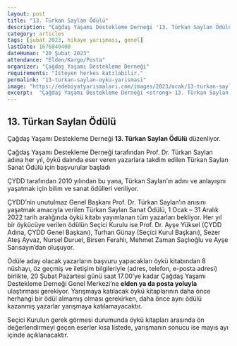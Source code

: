 ```yaml
---
layout: post
title: "13. Türkan Saylan Ödülü"
description: "Çağdaş Yaşamı Destekleme Derneği '13. Türkan Saylan Ödülü' düzenliyor."
category: articles
tags: [şubat 2023, hikaye yarışması, genel]
lastDate: 1676840400
dateHuman: "20 Şubat 2023"
attendance: "Elden/Kargo/Posta"
organizer: "Çağdaş Yaşamı Destekleme Derneği"
requirements: "İsteyen herkes katılabilir."
permalink: "13-turkan-saylan-oyku-yarismasi"
image: "https://edebiyatyarismalari.com/images/2023/ocak/13-turkan-saylan-oyku-yarismasi.jpg"
excerpt:  "Çağdaş Yaşamı Destekleme Derneği <strong> 13. Türkan Saylan Ödülü </strong> düzenliyor."
---
```


## 13. Türkan Saylan Ödülü
Çağdaş Yaşamı Destekleme Derneği **13. Türkan Saylan Ödülü** düzenliyor.  


Çağdaş Yaşamı Destekleme Derneği tarafından Prof. Dr. Türkan Saylan adına her yıl, öykü dalında eser veren yazarlara takdim edilen Türkan Saylan Sanat Ödülü için başvurular başladı

ÇYDD tarafından 2010 yılından bu yana, Türkan Saylan’ın adını ve anlayışını yaşatmak için bilim ve sanat ödülleri veriliyor.

ÇYDD’nin unutulmaz Genel Başkanı Prof. Dr. Türkan Saylan’ın anısını yaşatmak amacıyla verilen Türkan Saylan Sanat Ödülü, 1 Ocak – 31 Aralık 2022 tarih aralığında öykü kitabı yayımlanan tüm yazarları bekliyor. Her yıl bir öykücüye verilen ödülün Seçici Kurulu ise Prof. Dr. Ayşe Yüksel (ÇYDD Adına, ÇYDD Genel Başkanı), Turhan  Günay (Seçici Kurul Başkanı), Sezer Ateş Ayvaz, Nursel Duruel, Birsen Ferahlı, Mehmet Zaman Saçlıoğlu ve Ayşe Sarısayın’dan oluşuyor.

Ödüle aday olacak yazarların başvuru yapacakları öykü  kitabından 8 nüshayı, öz geçmiş ve iletişim bilgileriyle (adres, telefon, e-posta adresi) birlikte, 20 Şubat Pazartesi günü saat 17.00’ye kadar Çağdaş Yaşamı Destekleme Derneği Genel Merkezi’ne **elden ya da posta yoluyla** ulaştırması gerekiyor. Yarışmaya katılacak öykü kitaplarının daha önce herhangi bir ödül almamış olması gerekirken, daha önce aynı ödülü kazanmış yazarlar yarışmaya katılamayacaktır. 

Seçici Kurulun gerek görmesi durumunda öykü kitapları arasında ön değerlendirmeyi geçen eserler kısa listede, yarışmanın sonucu ise mayıs ayı içinde açıklanacaktır.